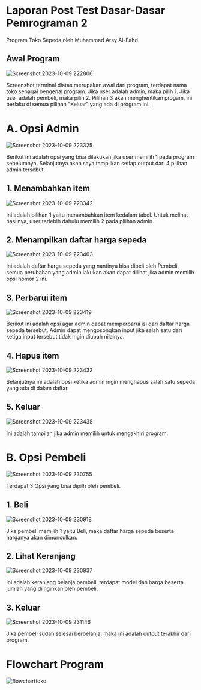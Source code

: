 # Laporan Post Test Dasar-Dasar Pemrograman 2
Program Toko Sepeda oleh Muhammad Arsy Al-Fahd.

## Awal Program
![Screenshot 2023-10-09 222806](https://github.com/Arsy278/posttest_ddp_2/assets/144969459/f90f040f-0619-4559-950a-de085627b865)

Screenshot terminal diatas merupakan awal dari program, terdapat nama toko sebagai pengenal program. Jika user adalah admin, maka pilih 1. Jika user adalah pembeli, maka pilih 2. Pilihan 3 akan menghentikan progam, ini berlaku di semua pilihan "Keluar" yang ada di program ini.

# A. Opsi Admin
![Screenshot 2023-10-09 223325](https://github.com/Arsy278/posttest_ddp_2/assets/144969459/7976808c-e485-4fa5-9b9d-6db3bf1825cb)

Berikut ini adalah opsi yang bisa dilakukan jika user memilih 1 pada program sebelumnya. Selanjutnya akan saya tampilkan setiap output dari 4 pilihan admin tersebut.

## 1. Menambahkan item
![Screenshot 2023-10-09 223342](https://github.com/Arsy278/posttest_ddp_2/assets/144969459/6c4888a6-f195-42dd-a5bb-4810d0b1eb5b)

Ini adalah pilihan 1 yaitu menambahkan item kedalam tabel. Untuk melihat hasilnya, user terlebih dahulu memilih 2 pada pilihan admin.

## 2. Menampilkan daftar harga sepeda
![Screenshot 2023-10-09 223403](https://github.com/Arsy278/posttest_ddp_2/assets/144969459/66c96fe9-c644-4b63-bd3a-b72b591bba25)

Ini adalah daftar harga sepeda yang nantinya bisa dibeli oleh Pembeli, semua perubahan yang admin lakukan akan dapat dilihat jika admin memilih opsi nomor 2 ini.

## 3. Perbarui item
![Screenshot 2023-10-09 223419](https://github.com/Arsy278/posttest_ddp_2/assets/144969459/125d4d26-882f-496e-a255-81de8751777d)

Berikut ini adalah opsi agar admin dapat memperbarui isi dari daftar harga sepeda tersebut. Admin dapat mengosongkan input jika salah satu dari ketiga input tersebut tidak ingin diubah nilainya.

## 4. Hapus item
![Screenshot 2023-10-09 223432](https://github.com/Arsy278/posttest_ddp_2/assets/144969459/f990d763-06f2-4336-95d4-af78fb2c62f0)

Selanjutnya ini adalah opsi ketika admin ingin menghapus salah satu sepeda yang ada di dalam daftar.

## 5. Keluar
![Screenshot 2023-10-09 223438](https://github.com/Arsy278/posttest_ddp_2/assets/144969459/e3edb705-3ac1-4919-8fbd-65227e8f6893)

Ini adalah tampilan jika admin memilih untuk mengakhiri program.

# B. Opsi Pembeli
![Screenshot 2023-10-09 230755](https://github.com/Arsy278/posttest_ddp_2/assets/144969459/c5c8d693-2530-49d4-af71-e26f0986db90)

Terdapat 3 Opsi yang bisa dipilh oleh pembeli.

## 1. Beli
![Screenshot 2023-10-09 230918](https://github.com/Arsy278/posttest_ddp_2/assets/144969459/7362c373-f1e5-4838-b946-dacefa8cf0ad)

Jika pembeli memilih 1 yaitu Beli, maka daftar harga sepeda beserta harganya akan dimunculkan.

## 2. Lihat Keranjang
![Screenshot 2023-10-09 230937](https://github.com/Arsy278/posttest_ddp_2/assets/144969459/78c67004-e306-4509-b096-08eb56e823df)

Ini adalah keranjang belanja pembeli, terdapat model dan harga beserta jumlah yang diinginkan oleh pembeli.

## 3. Keluar
![Screenshot 2023-10-09 231146](https://github.com/Arsy278/posttest_ddp_2/assets/144969459/da17a2ec-8e21-4591-b554-c62859d4b0f4)

Jika pembeli sudah selesai berbelanja, maka ini adalah output terakhir dari program.

# Flowchart Program
![flowcharttoko](https://github.com/Arsy278/posttest_ddp_2/assets/144969459/2df3c98e-334d-48c3-88d8-397d366b65e1)
